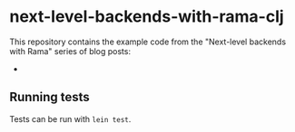 # next-level-backends-with-rama-clj

This repository contains the example code from the "Next-level backends with Rama" series of blog posts:

-


## Running tests

Tests can be run with `lein test`.
